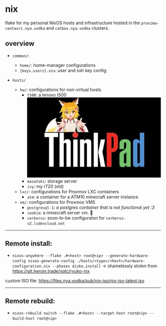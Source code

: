 # nix

flake for my personal NixOS hosts and infrastructure hosted in the `proxima-centauri.nya.vodka` and `catbox.nya.vodka` clusters.

## overview 

- `common/`: 
    - `home/`: home-manager configurations
    - `{keys,users}.nix`: user and ssh key config

- `hosts/`
    - `hw/`: configurations for non-virtual hosts
        - `t500`: a lenovo t500 <br>![img](assets/thinkpad.jpg)
        - `masatoki`: storage server
        - `ivy`: my r720 (old)
    - `lxc/`: configurations for Proxmox LXC containers
        - `atm`: a container for a ATM10 minecraft server instance.
    - `vm/`: configurations for Proxmox VMS
        - `postgresql-1`: *a postgres container that is not functional yet :3*
        - `cookie`: a minecraft server vm. 🍪
        - `cerberus`: soon-to-be configuraton for `cerberus-v2.lsdevcloud.net`

---

## Remote install:

- `nixos-anywhere --flake .#<host> root@<ip> --generate-hardware-config nixos-generate-config ./hosts/<type>/<host>/hardware-configuration.nix --phases disko,install` -> shamelessly stolen from https://git.heroin.trade/xqtc/ryuko-nix 

custom ISO file: https://files.nya.vodka/pub/nix-iso/nix-iso-latest.iso

---

## Remote rebuild:

- `nixos-rebuild switch --flake .#<host> --target-host root@<ip> --build-host root@<ip>`
